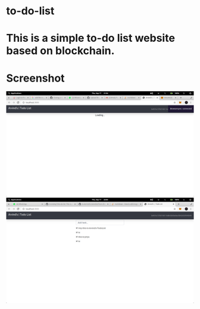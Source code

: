 # to-do-list
# This is a simple to-do list website based on blockchain.
# Screenshot 
![alt text](https://github.com/Arvindraj73/to-do-list/blob/master/Screenshot%20from%202020-09-17%2021-54-17.png)
![alt text](https://github.com/Arvindraj73/to-do-list/blob/master/Screenshot%20from%202020-09-17%2022-03-22.png)
